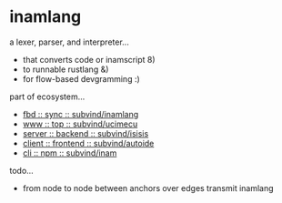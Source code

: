 inamlang
========
a lexer, parser, and interpreter... 
- that converts code or inamscript 8)
- to runnable rustlang &)
- for flow-based devgramming :)

part of ecosystem...
- [fbd :: sync :: subvind/inamlang](https://github.com/subvind/inamlang)
- [www :: top :: subvind/ucimecu](https://github.com/subvind/ucimecu)
- [server :: backend :: subvind/isisis](https://github.com/subvind/isisis)
- [client :: frontend :: subvind/autoide](https://github.com/subvind/autoide)
- [cli :: npm :: subvind/inam](https://github.com/subvind/inam)

todo...
- from node to node between anchors over edges transmit inamlang